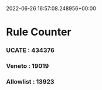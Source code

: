 2022-06-26 16:57:08.248956+00:00
# Rule Counter 
 ### UCATE : 434376

 ### Veneto : 19019

 ### Allowlist : 13923